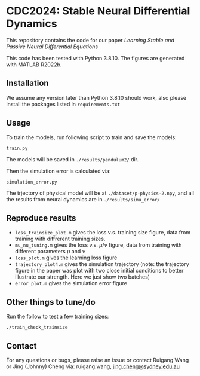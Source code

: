 # CDC2024: Stable Neural Differential Dynamics
<!-- To myself: a clean repo for uploading the code -->
This repository contains the code for our paper *Learning Stable and Passive Neural Differential Equations*

This code has been tested with Python 3.8.10. The figures are generated with MATLAB R2022b.

## Installation

We assume any version later than Python 3.8.10 should work, also please install the packages listed in `requirements.txt`

## Usage
To train the models, run following script to train and save the models: 

`train.py`

The models will be saved in `./results/pendulum2/` dir. 

Then the simulation error is calculated via: 

`simulation_error.py`

The trjectory of physical model will be at `./dataset/p-physics-2.npy`, and all the results from neural dynamics are in `./results/simu_error/`

## Reproduce results
- `loss_trainsize_plot.m` gives the loss v.s. training size figure, data from training with diffrerent training sizes. 
- `mu_nu_tuning.m` gives the loss v.s. $\mu / \nu$ figure, data from training with different parameters $\mu$ and $\nu$ 
- `loss_plot.m` gives the learning loss figure
- `trajectory_plot4.m` gives the simulation trajectory (note: the trajectory figure in the paper was plot with two close initial conditions to better illustrate our strength. Here we just show two batches)
- `error_plot.m` gives the simulation error figure

## Other things to tune/do
Run the follow to test a few training sizes:

`./train_check_trainsize`

## Contact
For any questions or bugs, please raise an issue or contact Ruigang Wang or Jing (Johnny) Cheng via: ruigang.wang, jing.cheng@sydney.edu.au
